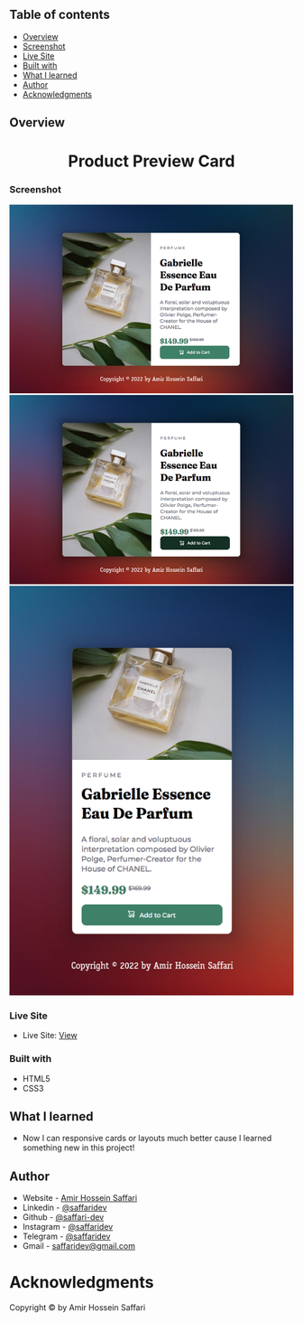 ## Table of contents

- [Overview](#overview)
- [Screenshot](#screenshot)
- [Live Site](#Live-Site)
- [Built with](#built-with)
- [What I learned](#what-i-learned)
- [Author](#author)
- [Acknowledgments](#acknowledgments)

## Overview

<h1 align="center">Product Preview Card</h1>

### Screenshot

<img src="/doc/1.png">
<img src="/doc/2.png">
<img src="/doc/3.png">

### Live Site

- Live Site: [View](https://saffari-dev.github.io/Product-Preview-Card/)

### Built with

- HTML5
- CSS3

## What I learned

- Now I can responsive cards or layouts much better cause I learned something new in this project!

## Author

- Website - [Amir Hossein Saffari](https://saffaridev.ir)
- Linkedin - [@saffaridev](https://www.linkedin.com/in/saffaridev)
- Github - [@saffari-dev](https://github.com/saffari-dev)
- Instagram - [@saffaridev](https://www.instagram.com/saffaridev)
- Telegram - [@saffaridev](https://t.me/saffaridev)
- Gmail - saffaridev@gmail.com

# Acknowledgments

Copyright © by Amir Hossein Saffari

